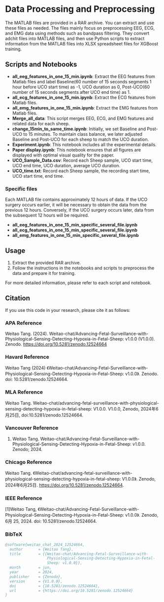 # Data Processing and Preprocessing

The MATLAB files are provided in a RAR archive. You can extract and use these files as needed. The files mainly focus on preprocessing EEG, ECG, and EMG data using methods such as bandpass filtering. They convert adchit files into MATLAB files, and then use Python scripts to extract information from the MATLAB files into XLSX spreadsheet files for XGBoost training.

## Scripts and Notebooks

- **all_eeg_features_in_one_15_min.ipynb**: Extract the EEG features from Matlab files and label Baseline(60 number of 15 seconds segments 1 hour before UCO start time) as -1, UCO duration as 0, Post-UCO(60 number of 15 seconds segments after UCO end time) as 1.  
- **all_ecg_features_in_one_15_min.ipynb**: Extract the ECG features from Matlab files.
- **all_emg_features_in_one_15_min.ipynb**: Extract the EMG features from Matlab files.
- **Merge_all_data**: This script merges EEG, ECG, and EMG features and related data for each sheep.
- **change_15min_to_same_time.ipynb**: Initially, we set Baseline and Post-UCO to 15 minutes. To maintain class balance, we later adjusted Baseline and Post-UCO for each sheep to match the UCO duration.
- **Experiment.ipynb**: This notebook includes all the experimental details.
- **Paper display.ipynb**: This notebook ensures that all figures are displayed with optimal visual quality for the paper.
- **UCO_Sample_Data.csv**: Record each Sheep sample, UCO start time, UCO end time, UCO duration, average UCO duration.
- **UCO_time.txt**: Record each Sheep sample, the recording start time, UCO start time, end time.

### Specific files
Each MATLAB file contains approximately 12 hours of data. If the UCO surgery occurs earlier, it will be necessary to obtain the data from the previous 12 hours. Conversely, if the UCO surgery occurs later, data from the subsequent 12 hours will be required.
- **all_eeg_features_in_one_15_min_specific_several_file.ipynb**
- **all_ecg_features_in_one_15_min_specific_several_file.ipynb**
- **all_emg_features_in_one_15_min_specific_several_file.ipynb**

## Usage

1. Extract the provided RAR archive.
2. Follow the instructions in the notebooks and scripts to preprocess the data and prepare it for training.

For more detailed information, please refer to each script and notebook.

## Citation

If you use this code in your research, please cite it as follows:

### APA Reference

Weitao Tang. (2024). Weitao-chat/Advancing-Fetal-Surveillance-with-Physiological-Sensing-Detecting-Hypoxia-in-Fetal-Sheep: v1.0.0 (V1.0.0). Zenodo. https://doi.org/10.5281/zenodo.12524664

### Havard Reference

Weitao Tang (2024) 《Weitao-chat/Advancing-Fetal-Surveillance-with-Physiological-Sensing-Detecting-Hypoxia-in-Fetal-Sheep: v1.0.0》. Zenodo. doi: 10.5281/zenodo.12524664.

### MLA Reference

Weitao Tang. Weitao-chat/advancing-fetal-surveillance-with-physiological-sensing-detecting-hypoxia-in-fetal-sheep: V1.0.0. V1.0.0, Zenodo, 2024年6月25日, doi:10.5281/zenodo.12524664.

### Vancouver Reference

1. Weitao Tang. Weitao-chat/Advancing-Fetal-Surveillance-with-Physiological-Sensing-Detecting-Hypoxia-in-Fetal-Sheep: v1.0.0. Zenodo; 2024. 

### Chicago Reference

Weitao Tang. 《Weitao-chat/advancing-fetal-surveillance-with-physiological-sensing-detecting-hypoxia-in-fetal-sheep: V1.0.0》. Zenodo, 2024年6月25日. https://doi.org/10.5281/zenodo.12524664.

### IEEE Reference

[1]Weitao Tang, 《Weitao-chat/Advancing-Fetal-Surveillance-with-Physiological-Sensing-Detecting-Hypoxia-in-Fetal-Sheep: v1.0.0》. Zenodo, 6月 25, 2024. doi: 10.5281/zenodo.12524664.


### BibTeX

```bibtex
@software{weitao_chat_2024_12524664,
  author       = {Weitao Tang},
  title        = {{Weitao-chat/Advancing-Fetal-Surveillance-with- 
                   Physiological-Sensing-Detecting-Hypoxia-in-Fetal-
                   Sheep: v1.0.0}},
  month        = jun,
  year         = 2024,
  publisher    = {Zenodo},
  version      = {V1.0.0},
  doi          = {10.5281/zenodo.12524664},
  url          = {https://doi.org/10.5281/zenodo.12524664}
}
